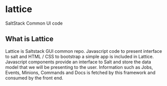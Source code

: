 lattice
=======

SaltStack Common UI code

What is Lattice
---------------

Lattice is Saltstack GUI common repo. Javascript code to present interface to salt and HTML / CSS to bootstrap a simple app is included in Lattice. Javascript components provide an interface to Salt and store the data model that we will be presenting to the user. Information such as Jobs, Events, Minions, Commands and Docs is fetched by this framework and consumed by the front end.
